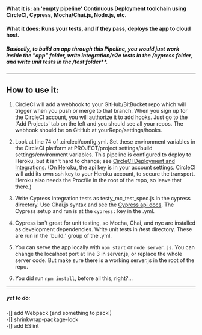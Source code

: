 


#### What it is: an 'empty pipeline' Continuous Deployment toolchain using CircleCI, Cypress, Mocha/Chai.js, Node.js, etc.

#### What it does: Runs your tests, and if they pass, deploys the app to cloud host.

##### Basically, to build an app through this Pipeline, you would just work inside the "app" folder, write integration/e2e tests in the /cypress folder, and write unit tests in the /test folder**.

---
## How to use it:
1. CircleCI will add a webhook to your GitHub/BitBucket repo which will trigger when you push or merge to that branch. When you sign up for the CircleCI account, you will authorize it to add hooks. Just go to the 'Add Projects' tab on the left and you should see all your repos. The webhook should be on GitHub at yourRepo/settings/hooks.

2. Look at line 74 of .circleci/config.yml. Set these environment variables in the CircleCI platform at PROJECT/project settings/build settings/environment variables. This pipeline is configured to deploy to Heroku, but it isn't hard to change; see [CircleCI Deployment and Integrations](https://circleci.com/docs/2.0/deployment-integrations/). (On Heroku, the api key is in your account settings. CircleCI will add its own ssh key to your Heroku account, to secure the transport. Heroku also needs the Procfile in the root of the repo, so leave that there.)

3. Write Cypress integration tests as testy_mc_test_spec.js in the cypress directory. Use Chai.js syntax and see the [Cypress api docs](https://docs.cypress.io/api/api/table-of-contents.html). The Cypress setup and run is at the `cypress:` key in the .yml.

4. Cypress  isn't great for unit testing, so Mocha, Chai, and nyc are installed as development dependencies. Write unit tests in /test directory. These are run in the 'build:' group of the .yml.

5. You can serve the app locally with `npm start` or `node server.js`. You can change the localhost port at line 3 in server.js, or replace the whole server code. But make sure there is a working server.js in the root of the repo.

0. You did run `npm install`, before all this, right?...

---


##### yet to do:
-[] add Webpack (and something to pack!)  
-[] shrinkwrap-package-lock  
-[] add ESlint

